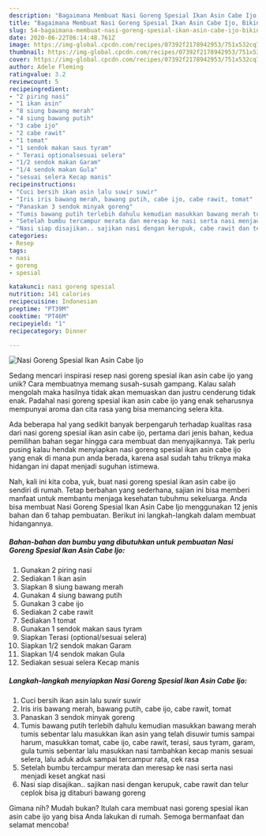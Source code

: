 ```yaml
---
description: "Bagaimana Membuat Nasi Goreng Spesial Ikan Asin Cabe Ijo, Bikin Ngiler"
title: "Bagaimana Membuat Nasi Goreng Spesial Ikan Asin Cabe Ijo, Bikin Ngiler"
slug: 54-bagaimana-membuat-nasi-goreng-spesial-ikan-asin-cabe-ijo-bikin-ngiler
date: 2020-06-22T06:14:48.761Z
image: https://img-global.cpcdn.com/recipes/07392f2178942953/751x532cq70/nasi-goreng-spesial-ikan-asin-cabe-ijo-foto-resep-utama.jpg
thumbnail: https://img-global.cpcdn.com/recipes/07392f2178942953/751x532cq70/nasi-goreng-spesial-ikan-asin-cabe-ijo-foto-resep-utama.jpg
cover: https://img-global.cpcdn.com/recipes/07392f2178942953/751x532cq70/nasi-goreng-spesial-ikan-asin-cabe-ijo-foto-resep-utama.jpg
author: Adele Fleming
ratingvalue: 3.2
reviewcount: 5
recipeingredient:
- "2 piring nasi"
- "1 ikan asin"
- "8 siung bawang merah"
- "4 siung bawang putih"
- "3 cabe ijo"
- "2 cabe rawit"
- "1 tomat"
- "1 sendok makan saus tyram"
- " Terasi optionalsesuai selera"
- "1/2 sendok makan Garam"
- "1/4 sendok makan Gula"
- "sesuai selera Kecap manis"
recipeinstructions:
- "Cuci bersih ikan asin lalu suwir suwir"
- "Iris iris bawang merah, bawang putih, cabe ijo, cabe rawit, tomat"
- "Panaskan 3 sendok minyak goreng"
- "Tumis bawang putih terlebih dahulu kemudian masukkan bawang merah tumis sebentar lalu masukkan ikan asin yang telah disuwir tumis sampai harum, masukkan tomat, cabe ijo, cabe rawit, terasi, saus tyram, garam, gula tumis sebentar lalu masukkan nasi tambahkan kecap manis sesuai selera, lalu aduk aduk sampai tercampur rata, cek rasa"
- "Setelah bumbu tercampur merata dan meresap ke nasi serta nasi menjadi keset angkat nasi"
- "Nasi siap disajikan.. sajikan nasi dengan kerupuk, cabe rawit dan telur ceplok bisa jg ditaburi bawang goreng"
categories:
- Resep
tags:
- nasi
- goreng
- spesial

katakunci: nasi goreng spesial 
nutrition: 141 calories
recipecuisine: Indonesian
preptime: "PT39M"
cooktime: "PT46M"
recipeyield: "1"
recipecategory: Dinner

---
```



![Nasi Goreng Spesial Ikan Asin Cabe Ijo](https://img-global.cpcdn.com/recipes/07392f2178942953/751x532cq70/nasi-goreng-spesial-ikan-asin-cabe-ijo-foto-resep-utama.jpg)

Sedang mencari inspirasi resep nasi goreng spesial ikan asin cabe ijo yang unik? Cara membuatnya memang susah-susah gampang. Kalau salah mengolah maka hasilnya tidak akan memuaskan dan justru cenderung tidak enak. Padahal nasi goreng spesial ikan asin cabe ijo yang enak seharusnya mempunyai aroma dan cita rasa yang bisa memancing selera kita.



Ada beberapa hal yang sedikit banyak berpengaruh terhadap kualitas rasa dari nasi goreng spesial ikan asin cabe ijo, pertama dari jenis bahan, kedua pemilihan bahan segar hingga cara membuat dan menyajikannya. Tak perlu pusing kalau hendak menyiapkan nasi goreng spesial ikan asin cabe ijo yang enak di mana pun anda berada, karena asal sudah tahu triknya maka hidangan ini dapat menjadi suguhan istimewa.


Nah, kali ini kita coba, yuk, buat nasi goreng spesial ikan asin cabe ijo sendiri di rumah. Tetap berbahan yang sederhana, sajian ini bisa memberi manfaat untuk membantu menjaga kesehatan tubuhmu sekeluarga. Anda bisa membuat Nasi Goreng Spesial Ikan Asin Cabe Ijo menggunakan 12 jenis bahan dan 6 tahap pembuatan. Berikut ini langkah-langkah dalam membuat hidangannya.

<!--inarticleads1-->

##### Bahan-bahan dan bumbu yang dibutuhkan untuk pembuatan Nasi Goreng Spesial Ikan Asin Cabe Ijo:

1. Gunakan 2 piring nasi
1. Sediakan 1 ikan asin
1. Siapkan 8 siung bawang merah
1. Gunakan 4 siung bawang putih
1. Gunakan 3 cabe ijo
1. Sediakan 2 cabe rawit
1. Sediakan 1 tomat
1. Gunakan 1 sendok makan saus tyram
1. Siapkan  Terasi (optional/sesuai selera)
1. Siapkan 1/2 sendok makan Garam
1. Siapkan 1/4 sendok makan Gula
1. Sediakan sesuai selera Kecap manis




<!--inarticleads2-->

##### Langkah-langkah menyiapkan Nasi Goreng Spesial Ikan Asin Cabe Ijo:

1. Cuci bersih ikan asin lalu suwir suwir
1. Iris iris bawang merah, bawang putih, cabe ijo, cabe rawit, tomat
1. Panaskan 3 sendok minyak goreng
1. Tumis bawang putih terlebih dahulu kemudian masukkan bawang merah tumis sebentar lalu masukkan ikan asin yang telah disuwir tumis sampai harum, masukkan tomat, cabe ijo, cabe rawit, terasi, saus tyram, garam, gula tumis sebentar lalu masukkan nasi tambahkan kecap manis sesuai selera, lalu aduk aduk sampai tercampur rata, cek rasa
1. Setelah bumbu tercampur merata dan meresap ke nasi serta nasi menjadi keset angkat nasi
1. Nasi siap disajikan.. sajikan nasi dengan kerupuk, cabe rawit dan telur ceplok bisa jg ditaburi bawang goreng




Gimana nih? Mudah bukan? Itulah cara membuat nasi goreng spesial ikan asin cabe ijo yang bisa Anda lakukan di rumah. Semoga bermanfaat dan selamat mencoba!
